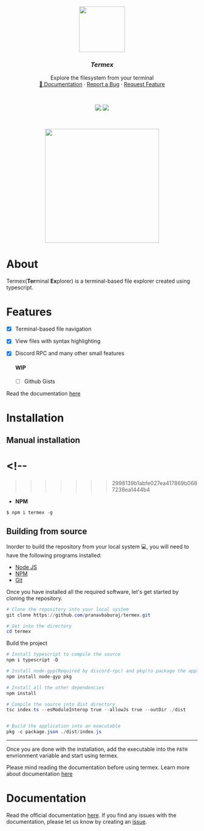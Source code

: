 <br />
<p align="center">
  <img src="https://i.imgur.com/uP8MCw0.gif" height="120">
  <h3 align="center"><i><strong>Termex</strong></i></h3>

  <p align="center">
    Explore the filesystem from your terminal
  <br />
    <a href="https://github.com/pranavbaburaj/termex/blob/main/docs/README.md">📖 Documentation</a>
    ·
    <a href="https://github.com/pranavbaburaj/termex/issues">Report a Bug</a>
    ·
    <a href="https://github.com/pranavbaburaj/termex/pulls">Request Feature</a>
  </p>
  <br>
  <p align="center">
    <img src="https://badges.frapsoft.com/os/v1/open-source.svg?v=103">
    <img src="https://tokei.rs/b1/github/pranavbaburaj/termex">
  </p>
  <br />

</p>

<div align="center">
  <img src="https://user-images.githubusercontent.com/70764593/124089457-89068e80-da71-11eb-9ddb-e51cf84a0369.gif" height="300">
 </div>

# About

Termex(**Ter**minal **Ex**plorer) is a terminal-based file explorer created using typescript.

# Features

- [x] Terminal-based file navigation
- [x] View files with syntax highlighting
- [x] Discord RPC
      and many other small features

  #### WIP

  - [ ] Github Gists

Read the documentation [here](https://github.com/pranavbaburaj/termex/tree/main/docs)

# Installation

## Manual installation

# <!--

> > > > > > > 2998139b1abfe027ea417869b0687238ea1444b4

- **NPM**

```ps1
$ npm i termex -g
```

<!-- - **Windows**

Windows users can download the zip file from the [releases](https://github.com/pranavbaburaj/termex/releases/latest/). Unzip the downloaded file and you can find the termex executable in the directory. An alternate wa is to build from source. You can learn more about it [here](https://github.com/pranavbaburaj/termex#building-from-source)

- **Other platforms**
  Non-Windows users require to build the application from source. Read more about it [here](https://github.com/pranavbaburaj/termex#building-from-source) -->

## Building from source

Inorder to build the repository from your local system 💻, you will need to have the following programs installed:

- [Node JS](https://nodejs.org/)
- [NPM](https://npmjs.com/)
- [Git](https://git-scm.com/)

Once you have installed all the required software, let's get started by cloning the repository.

```ps1
# Clone the repository into your local system
git clone https://github.com/pranavbaburaj/termex.git

# Get into the directory
cd termex
```

Build the project

```ps1
# Install typescript to compile the source
npm i typescript -D

# Install node-gyp(Required by discord-rpc) and pkg(to package the application)
npm install node-gyp pkg

# Install all the other dependencies
npm install

# Compile the source into dist directory
tsc index.ts --esModuleInterop true --allowJs true --outDir ./dist


# Build the application into an executable
pkg -c package.json ./dist/index.js
```

<hr>

Once you are done with the installation, add the executable into the `PATH` envrionment variable and start using termex.

Please mind reading the documentation before using termex. Learn more about documentation [here](https://github.com/pranavbaburaj/termex#Documentation)

# Documentation

Read the official documentation [here](https://github.com/pranavbaburaj/termex/blob/main/docs/README.md). If you find any issues with the documentation, please let us know by creating an [issue](https://github.com/pranavbaburaj/termex/issues/new).
